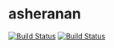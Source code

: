 # asheranan

[![Build Status](https://travis-ci.org/corburn/asheranan.svg?branch=master)](https://travis-ci.org/corburn/asheranan)
[![Build Status](https://drone.io/github.com/corburn/asheranan/status.png)](https://drone.io/github.com/corburn/asheranan/latest)
